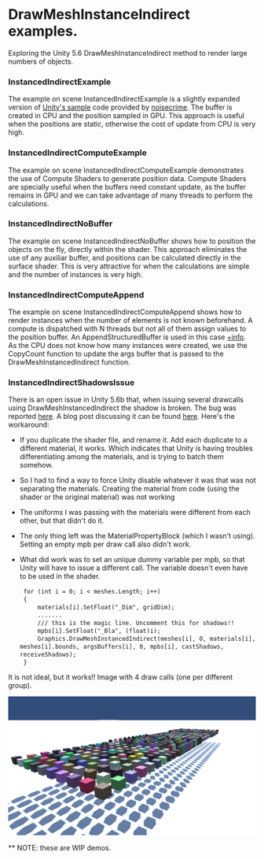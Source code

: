 # DrawMeshInstanceIndirect examples.
Exploring the Unity 5.6 DrawMeshInstanceIndirect method to render large numbers of objects.

### InstancedIndirectExample
The example on scene InstancedIndirectExample is a slightly expanded version of [Unity's sample](https://docs.unity3d.com/560/Documentation/ScriptReference/Graphics.DrawMeshInstancedIndirect.html) code provided by [noisecrime](https://github.com/noisecrime/Unity-InstancedIndirectExamples). The buffer is created in CPU and the position sampled in GPU. This approach is useful when the positions are static, otherwise the cost of update from CPU is very high.

### InstancedIndirectComputeExample
The example on scene InstancedIndirectComputeExample demonstrates the use of Compute Shaders to generate position data. Compute Shaders are specially useful when the buffers need constant update, as the buffer remains in GPU and we can take advantage of many threads to perform the calculations. 

### InstancedIndirectNoBuffer
The example on scene InstancedIndirectNoBuffer shows how to position the objects on the fly, directly within the shader. This approach eliminates the use of any auxiliar buffer, and positions can be calculated directly in the surface shader. This is very attractive for when the calculations are simple and the number of instances is very high.

### InstancedIndirectComputeAppend
The example on scene InstancedIndirectComputeAppend shows how to render instances when the number of elements is not known beforehand. 
A compute is dispatched with N threads but not all of them assign values to the position buffer. An AppendStructuredBuffer is used in this case [+info](https://msdn.microsoft.com/en-us/library/windows/desktop/ff471448(v=vs.85).aspx). As the CPU does not know how many instances were created, we use the CopyCount function to update the args buffer that is passed to the DrawMeshInstancedIndirect function.

### InstancedIndirectShadowsIssue

There is an open issue in Unity 5.6b that, when issuing several drawcalls using DrawMeshInstancedIndirect the shadow is broken. The bug was reported [here](https://issuetracker.unity3d.com/issues/drawmeshinstanceindirect-wrong-computebuffer-being-passsed-to-consecutive-drawmesh-calls). A blog post discussing it can be found [here](https://forum.unity3d.com/threads/drawmeshinstancedindirect-example-comments-and-questions.446080/#post-2995966).
Here's the workaround:

* If you duplicate the shader file, and rename it. Add each duplicate to a different material, it works. Which indicates that Unity is having troubles differentiating among the materials, and is trying to batch them somehow. 
*  So I had to find a way to force Unity disable whatever it was that was not separating the materials. Creating the material from code (using the shader or the original material) was not working
*  The uniforms I was passing with the materials were different from each other, but that didn't do it.
*  The only thing left was the MaterialPropertyBlock (which I wasn't using). Setting an empty mpb per draw call also didn't work.
*  What did work was to set an unique dummy variable per mpb, so that Unity will have to issue a different call. The variable doesn't even have to be used in the shader.

        for (int i = 0; i < meshes.Length; i++)
        {
            materials[i].SetFloat("_Dim", gridDim);
            .......
            /// this is the magic line. Uncomment this for shadows!! 
            mpbs[i].SetFloat("_Bla", (float)i);
            Graphics.DrawMeshInstancedIndirect(meshes[i], 0, materials[i], meshes[i].bounds, argsBuffers[i], 0, mpbs[i], castShadows, receiveShadows);
        }

It is not ideal, but it works!! Image with 4 draw calls (one per different group).

![Screenshot](Untitled.png)



** NOTE: these are WIP demos.

